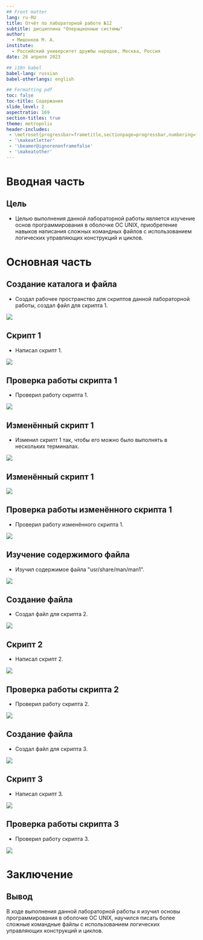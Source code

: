 ```yaml
---
## Front matter
lang: ru-RU
title: Отчёт по лабораторной работе №12
subtitle: дисциплина "Операционные системы"
author:
  - Мишонков М. А.
institute:
  - Российский университет дружбы народов, Москва, Россия
date: 26 апреля 2023

## i18n babel
babel-lang: russian
babel-otherlangs: english

## Formatting pdf
toc: false
toc-title: Содержание
slide_level: 2
aspectratio: 169
section-titles: true
theme: metropolis
header-includes:
 - \metroset{progressbar=frametitle,sectionpage=progressbar,numbering=fraction}
 - '\makeatletter'
 - '\beamer@ignorenonframefalse'
 - '\makeatother'
---
```


# Вводная часть

## Цель

- Целью выполнения данной лабораторной работы является изучение основ программирования в оболочке ОС UNIX, приобретение навыков написания сложных командных файлов с использованием логических управляющих конструкций и циклов.

# Основная часть 

## Создание каталога и файла

- Создал рабочее пространство для скриптов данной лабораторной работы, создал файл для скрипта 1.

![](./image/Рис.1.png)

## Скрипт 1

- Написал скрипт 1.

![](./image/Рис.2.png)

## Проверка работы скрипта 1

- Проверил работу скрипта 1.

![](./image/Рис.3.png)

## Изменённый скрипт 1

- Изменил скрипт 1 так, чтобы его можно было выполнять в нескольких терминалах.

![](./image/Рис.4.png)

## Изменённый скрипт 1

![](./image/Рис.5.png)

## Проверка работы изменённого скрипта 1

- Проверил работу изменённого скрипта 1.

![](./image/Рис.6.png)

## Изучение содержимого файла

- Изучил содержимое файла "usr/share/man/man1".

![](./image/Рис.7.png)

## Создание файла

- Создал файл для скрипта 2.

![](./image/Рис.8.png)

## Скрипт 2

- Написал скрипт 2.

![](./image/Рис.9.png)

## Проверка работы скрипта 2

- Проверил работу скрипта 2.

![](./image/Рис.10.png)

## Создание файла

- Создал файл для скрипта 3.

![](./image/Рис.11.png)

## Скрипт 3

- Написал скрипт 3.

![](./image/Рис.12.png)

## Проверка работы скрипта 3

- Проверил работу скрипта 3.

![](./image/Рис.13.png)

# Заключение 

## Вывод

В ходе выполнения данной лабораторной работы я изучил основы программирования в оболочке OC UNIХ, научился писать более сложные командные файлы с использованием логических управляющих конструкций и циклов.
